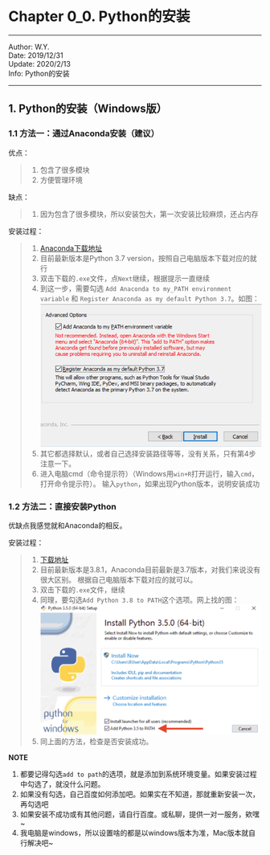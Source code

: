 # Chapter 0_0. Python的安装

----
Author: W.Y.  
Date: 2019/12/31  
Update: 2020/2/13  
Info: Python的安装

----

## 1. Python的安装（Windows版）

### 1.1 方法一：通过Anaconda安装（建议）

优点：
> 1. 包含了很多模块
> 2. 方便管理环境

缺点：
> 1. 因为包含了很多模块，所以安装包大，第一次安装比较麻烦，还占内存

安装过程：
> 1. [Anaconda下载地址](https://www.anaconda.com/distribution/)
> 2. 目前最新版本是Python 3.7 version，按照自己电脑版本下载对应的就行
> 3. 双击下载的`.exe`文件，点`Next`继续，根据提示一直继续
> 4. 到这一步，需要勾选 `Add Anaconda to my_PATH environment variable`
和 `Register Anaconda as my default Python 3.7`。如图：![](https://raw.githubusercontent.com/git-wy/SimplePython/master/%E5%9B%BE%E7%89%87/Anaconda%E5%AE%89%E8%A3%85%2001.png)
> 5. 其它都选择默认，或者自己选择安装路径等等，没有关系，只有第4步注意一下。
> 6. 进入电脑cmd（命令提示符）（Windows用`win+R`打开运行，输入`cmd`，打开命令提示符）。
输入`python`，如果出现Python版本，说明安装成功


### 1.2 方法二：直接安装Python

优缺点我感觉就和Anaconda的相反。

安装过程：
> 1. [下载地址](https://www.python.org/downloads/)
> 2. 目前最新版本是3.8.1，Anaconda目前最新是3.7版本，对我们来说没有很大区别。
>根据自己电脑版本下载对应的就可以。
> 3. 双击下载的`.exe`文件，继续
> 4. 同理，要勾选`Add Python 3.8 to PATH`这个选项。网上找的图：![](https://github.com/git-wy/SimplePython/blob/master/%E5%9B%BE%E7%89%87/Python%E5%AE%89%E8%A3%85%2001.png?raw=true)
> 5. 同上面的方法，检查是否安装成功。


**NOTE**
1. 都要记得勾选`add to path`的选项，就是添加到系统环境变量。如果安装过程中勾选了，就没什么问题。
2. 如果没有勾选，自己百度如何添加吧。如果实在不知道，那就重新安装一次，再勾选吧
3. 如果安装不成功或有其他问题，请自行百度。或私聊，提供一对一服务，欸嘿~  
4. 我电脑是windows，所以设置啥的都是以windows版本为准，Mac版本就自行解决吧~

